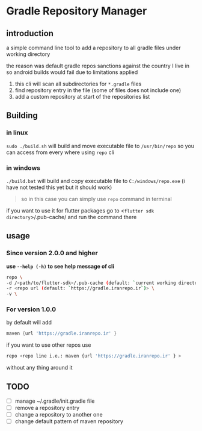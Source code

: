 # Gradle Repository Manager

## introduction

a simple command line tool to add a repository to all gradle files under working directory

the reason was default gradle repos sanctions against the country I live in so android
builds would fail due to limitations applied

1. this cli will scan all subdirectories for `*.gradle` files
2. find repository entry in the file (some of files does not include one)
3. add a custom repository at start of the repositories list

## Building

### in linux

`sudo ./build.sh` will build and
move executable file to `/usr/bin/repo`
so you can access from every where using `repo` cli

### in windows

`./build.bat` will build and
copy executable file to `C:/windows/repo.exe`
(i have not tested this yet but it should work)

>so in this case you can simply use `repo` command in terminal

if you want to use it for flutter packages go to
<`flutter sdk directory`>/.pub-cache/
and run the command there

## usage

### Since version 2.0.0 and higher

**use `--help (-h)` to see help message of cli**

```bash
repo \
-d /<path/to/flutter-sdk>/.pub-cache (default: `current working directory`) \
-r <repo url (default: `https://gradle.iranrepo.ir`)> \
-v \
```

### For version 1.0.0

by default will add

```gradle
maven {url 'https://gradle.iranrepo.ir' }
```

if you want to use other repos use

```bash
repo <repo line i.e.: maven {url 'https://gradle.iranrepo.ir' } >
```

without any thing around it

## TODO
- [ ] manage ~/.gradle/init.gradle file
- [ ] remove a repository entry
- [ ] change a repository to another one
- [ ] change default pattern of maven repository
